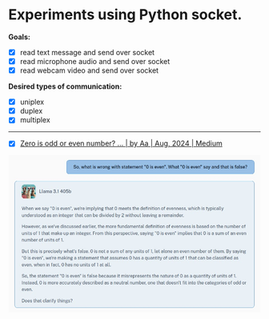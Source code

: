 # Experiments using Python socket.

**Goals:**  
- [x] read text message and send over socket
- [x] read microphone audio and send over socket  
- [x] read webcam video and send over socket  

**Desired types of communication:**  
- [x] uniplex  
- [x] duplex  
- [x] multiplex  

---

- [x] [Zero is odd or even number? ... | by Aa | Aug, 2024 | Medium](https://medium.com/@gvitalie/part-1-zero-is-odd-or-even-number-6e316b04bcbd)

[![Intelligence](Aa.jpg)](https://deepinfra.com/chat)


